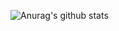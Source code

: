 ![Anurag's github stats](https://github-readme-stats.vercel.app/api?username=alovega&show_icons=true&count_private=true)
